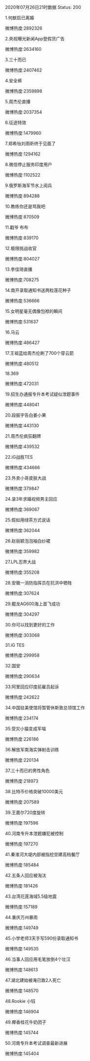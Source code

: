2020年07月26日21时数据
Status: 200

1.何猷启已离婚

微博热度:2892326

2.央视曝光新闻App登假货广告

微博热度:2634160

3.三十而已

微博热度:2407462

4.安全裤

微博热度:2359898

5.周杰伦直播

微博热度:2037354

6.征途特效

微博热度:1479960

7.郑希怡刘雨昕终于见面了

微博热度:1294162

8.微信停止服务印度用户

微博热度:1102522

9.俄罗斯海军节水上阅兵

微博热度:894288

10.教练你还是骂我吧

微博热度:870509

11.戳爷 布布

微博热度:839170

12.极限挑战收官

微博热度:804027

13.李佳琦直播

微博热度:708275

14.南开录取通知书送两粒莲花种子

微博热度:536666

15.女明星毫无偶像包袱的瞬间

微博热度:531637

16.马云

微博热度:486427

17.王祖蓝给周杰伦刷了700个穿云箭

微博热度:480512

18.369

微博热度:472031

19.招生办通报专升本考试疑似泄题事件

微博热度:448041

20.段振宇告白姜小果

微博热度:443130

21.周杰伦疯狂翻牌

微博热度:439532

22.iG战胜TES

微博热度:434666

23.外卖小哥皮肤大战

微博热度:379847

24.录3年求婚视频男主回应

微博热度:369067

25.假如用绿茶方式说话

微博热度:362044

26.赵丽颖泡泡袖白纱裙

微博热度:359982

27.LPL忍界大战

微博热度:355208

28.安徽一消防指挥员在抗洪中牺牲

微博热度:307624

29.鲲龙AG600海上首飞成功

微博热度:304297

30.你可以找到更好的工作

微博热度:303068

31.iG TES

微博热度:299958

32.国安

微博热度:290634

33.阿里回应印度前雇员起诉

微博热度:242622

34.中国驻美使馆将暂管休斯敦总领馆工作

微博热度:234174

35.受灾小猫变成军喵

微博热度:226186

36.解放军南海实弹射击训练

微博热度:220134

37.三十而已的男性角色

微博热度:218973

38.比特币价格突破10000美元

微博热度:207589

39.王嘉尔720度旋转

微博热度:197596

40.河南专升本泄题嫌犯被控制

微博热度:197270

41.秦淮河大堤内部被指挖空建高档餐厅

微博热度:185484

42.五条人回应被淘汰

微博热度:181426

43.台湾花莲海域5.5级地震

微博热度:157189

44.重庆万州暴雨

微博热度:149749

45.小学老师3天手写590份录取通知书

微博热度:149535

46.当事人回应用毛笔放倒4个壮汉

微博热度:148613

47.湖北建始被淹已致2人死亡

微博热度:148570

48.Rookie 小钰

微博热度:146904

49.椰香桂花牛奶团子

微博热度:145744

50.河南专升本考试调查最新进展

微博热度:145404

